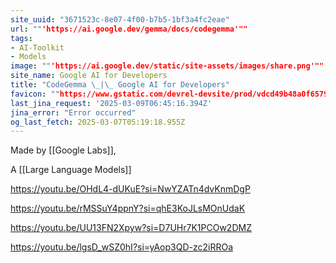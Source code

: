 ```yaml
---
site_uuid: "3671523c-8e07-4f00-b7b5-1bf3a4fc2eae"
url: ""'https://ai.google.dev/gemma/docs/codegemma'""
tags:
- AI-Toolkit
- Models
image: ""'https://ai.google.dev/static/site-assets/images/share.png'""
site_name: Google AI for Developers
title: "CodeGemma \_|\_ Google AI for Developers"
favicon: ""https://www.gstatic.com/devrel-devsite/prod/vdcd49b48a0f6579e36a0f52b513a1840db67522fa48e80a57742b4388044a7e9/googledevai/images/favicon-new.png""
last_jina_request: '2025-03-09T06:45:16.394Z'
jina_error: "Error occurred"
og_last_fetch: 2025-03-07T05:19:18.955Z
---
```


Made by [[Google Labs]], 

A [[Large Language Models]] 

https://youtu.be/OHdL4-dUKuE?si=NwYZATn4dvKnmDgP

https://youtu.be/rMSSuY4ppnY?si=qhE3KoJLsMOnUdaK

https://youtu.be/UU13FN2Xpyw?si=D7UHr7K1PCOw2DMZ

https://youtu.be/lgsD_wSZ0hI?si=yAop3QD-zc2iRROa